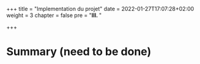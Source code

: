 +++
title = "Implementation du projet"
date = 2022-01-27T17:07:28+02:00
weight = 3
chapter = false
pre = "<b>III. </b>"

+++

# Summary (need to be done)